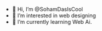 - 👋 Hi, I’m @SohamDasIsCool
- 👀 I’m interested in web designing
- 🌱 I’m currently learning Web Ai.

<!---
SohamDasIsCool/SohamDasIsCool is a ✨ special ✨ repository because its `README.md` (this file) appears on your GitHub profile.
You can click the Preview link to take a look at your changes.
--->
